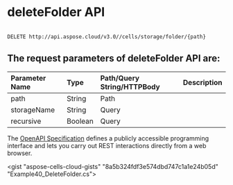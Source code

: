 # **deleteFolder API**

 

```bash

DELETE http://api.aspose.cloud/v3.0//cells/storage/folder/{path}

```

## The request parameters of **deleteFolder** API are: 

| Parameter Name | Type | Path/Query String/HTTPBody | Description | 
| :- | :- | :- |:- | 
|path|String|Path||
|storageName|String|Query||
|recursive|Boolean|Query||


The [OpenAPI Specification](https://reference.aspose.cloud/cells/#/FolderController/DeleteFolder) defines a publicly accessible programming interface and lets you carry out REST interactions directly from a web browser.

<gist "aspose-cells-cloud-gists" "8a5b324fdf3e574dbd747c1a1e24b05d" "Example40_DeleteFolder.cs">

